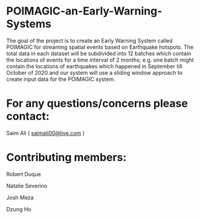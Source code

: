 # POIMAGIC-an-Early-Warning-Systems
The goal of the project is to create an Early Warning System called POIMAGIC for streaming spatial events based on Earthquake hotspots. The total data in each dataset will be subdivided into 12 batches which contain the locations of events for a time interval of 2 months; e.g. one batch might contain the locations of earthquakes which happened in September till October of 2020 and our system will use a sliding window approach to create input data for the POIMAGIC system. 
# For any questions/concerns please contact:
Saim Ali ( saimali00@live.com )

# Contributing members:
Robert Duque

Natalie Severino

Josh Meza

Dzung Ho

